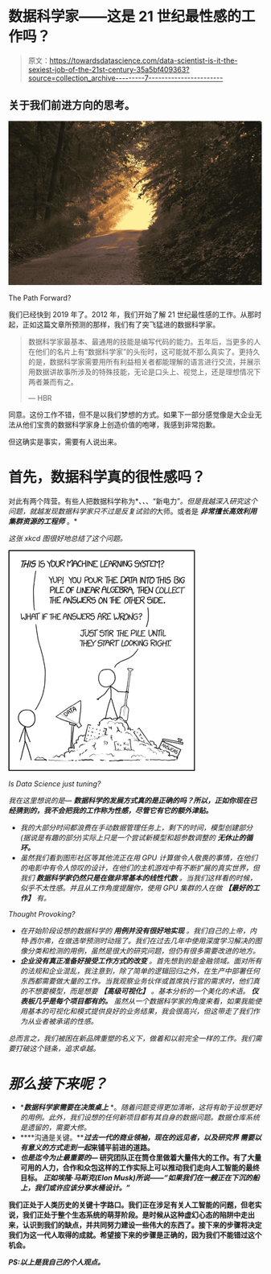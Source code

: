 # 数据科学家——这是 21 世纪最性感的工作吗？

> 原文：<https://towardsdatascience.com/data-scientist-is-it-the-sexiest-job-of-the-21st-century-35a5bf409363?source=collection_archive---------7----------------------->

## 关于我们前进方向的思考。

![](img/a23111f85934b003f5fa0dfd17bf37f4.png)

The Path Forward?

我们已经快到 2019 年了。2012 年，我们开始了解 21 世纪最性感的工作。从那时起，正如这篇文章所预测的那样，我们有了突飞猛进的数据科学家。

> 数据科学家最基本、最通用的技能是编写代码的能力。五年后，当更多的人在他们的名片上有“数据科学家”的头衔时，这可能就不那么真实了。更持久的是，数据科学家需要用所有利益相关者都能理解的语言进行交流，并展示用数据讲故事所涉及的特殊技能，无论是口头上、视觉上，还是理想情况下两者兼而有之。
> 
> — HBR

同意。这份工作不错，但不是以我们梦想的方式。如果下一部分感觉像是大企业无法从他们宝贵的数据科学家身上创造价值的咆哮，我感到非常抱歉。

但这确实是事实，需要有人说出来。

# 首先，数据科学真的很性感吗？

对此有两个阵营。有些人把数据科学称为*、*、*、“新电力”*。但是我越深入研究这个问题，就越发现数据科学家只不过是反复试验的*大师。或者是 ***非常擅长高效利用集群资源的工程师*** 。*

*这张 xkcd 图很好地总结了这个问题。*

*![](img/b082e7122d269f6da5399971fc2a9490.png)*

*Is Data Science just tuning?*

*我在这里想说的是— ***数据科学的发展方式真的是正确的吗？所以，正如你现在已经猜到的，我不会把我的工作称为性感，尽管它有它的额外津贴。****

*   *我的大部分时间都浪费在手动数据管理任务上，剩下的时间，模型创建部分(据说是有趣的部分)实际上只是一个尝试新模型和超参数调整的 ***无休止的循环。****
*   *虽然我们看到图形社区等其他流正在用 GPU 计算做令人敬畏的事情，在他们的电影中有令人惊叹的设计，在他们的主机游戏中有不断扩展的真实世界，但我们 ***数据科学家仍然只是在做非常基本的线性代数*** 。当我们这样看的时候，似乎不太性感。并且从工作角度提醒你，使用 GPU 集群的人在做 ***【最好的工作】*** 有。*

*Thought Provoking?*

*   *在开始阶段设想的数据科学的 ***用例并没有很好地实现*** 。我们自己的上帝，内特·西尔弗，在做选举预测时动摇了。我们在过去几年中使用深度学习解决的图像分类和检测的用例，虽然是很大的研究问题，但仍有很多需要改进的地方。*
*   ****企业没有真正准备好接受工作方式的改变*** 。首先想到的是金融领域。面对所有的法规和企业混乱，我注意到，除了简单的逻辑回归之外，在生产中部署任何东西都需要做大量的工作。当我观察业务伙伴或首席执行官的需求时，他们真的不想要模型，而是想要 ***【高级可视化】*** 。基本分析的一个美化的术语。 ***仪表板几乎是每个项目都有的。*** 虽然从一个数据科学家的角度来看，如果我能使用基本的可视化和模式提供良好的业务结果，我会很高兴，但这带走了我们作为从业者被承诺的性感。*

*总而言之，我们被困在新品牌重塑的名义下，做着和以前完全一样的工作。我们需要打破这个链条，追求卓越。*

# *那么接下来呢？*

*   ****数据科学家需要在决策桌上*** *。*随着问题变得更加清晰，这将有助于设想更好的用例。此外，我们设想的任何新项目都有其自身的数据问题。数据仓库系统是遗留的，需要大修。*
*   ****沟通是关键。*******过去一代的商业领袖，现在的远见者，以及研究界*** *需要以有意义的方式走到一起*来铺平前进的道路。**
*   ***也是迄今为止最重要的—* 研究团队正在筒仓里做着大量伟大的工作。有了大量可用的人力，合作和众包这样的工作实际上可以推动我们走向人工智能的最终目标。 *正如埃隆·马斯克(Elon Musk)所说——“如果我们在一艘正在下沉的船上，我们或许应该分享水桶设计。”***

**我们正处于人类历史的关键十字路口。我们正在涉足有关人工智能的问题，但老实说，我们正处于整个生态系统的萌芽阶段。是时候从这种虚幻心态的陷阱中走出来，认识到我们的缺点，并共同努力建设一些伟大的东西了。接下来的步骤将决定我们为这一代人取得的成就。希望接下来的步骤是正确的，因为我们不能错过这个机会。**

***PS:以上是我自己的个人观点。***